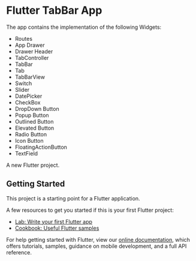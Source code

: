 # Flutter TabBar App

The app contains the implementation of the following Widgets:

- Routes
- App Drawer
- Drawer Header
- TabController
- TabBar
- Tab
- TabBarView
- Switch
- Slider
- DatePicker
- CheckBox
- DropDown Button
- Popup Button
- Outlined Button
- Elevated Button
- Radio Button
- Icon Button
- FloatingActionButton
- TextField

A new Flutter project.

## Getting Started

This project is a starting point for a Flutter application.

A few resources to get you started if this is your first Flutter project:

- [Lab: Write your first Flutter app](https://flutter.dev/docs/get-started/codelab)
- [Cookbook: Useful Flutter samples](https://flutter.dev/docs/cookbook)

For help getting started with Flutter, view our
[online documentation](https://flutter.dev/docs), which offers tutorials,
samples, guidance on mobile development, and a full API reference.
